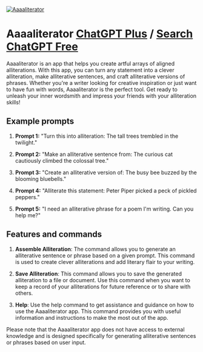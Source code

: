 
[![Aaaaliterator](https://files.oaiusercontent.com/file-ix61NZ4LmcVhqbAcqAYvdFFK?se=2123-10-16T05%3A51%3A23Z&sp=r&sv=2021-08-06&sr=b&rscc=max-age%3D31536000%2C%20immutable&rscd=attachment%3B%20filename%3D7cf1025d-2986-46e0-a2f9-22204e5a3a4f.png&sig=0YX5NLzxX/33HVXLOKeyHfqCYvP48f%2B%2BaC/xk9SUKyQ%3D)](https://chat.openai.com/g/g-VWPPLhjEu-aaaaliterator)

# Aaaaliterator [ChatGPT Plus](https://chat.openai.com/g/g-VWPPLhjEu-aaaaliterator) / [Search ChatGPT Free](https://gptcall.net/index.html#/?search=Aaaaliterator)

Aaaaliterator is an app that helps you create artful arrays of aligned alliterations. With this app, you can turn any statement into a clever alliteration, make alliterative sentences, and craft alliterative versions of phrases. Whether you're a writer looking for creative inspiration or just want to have fun with words, Aaaaliterator is the perfect tool. Get ready to unleash your inner wordsmith and impress your friends with your alliteration skills!

## Example prompts

1. **Prompt 1:** "Turn this into alliteration: The tall trees trembled in the twilight."

2. **Prompt 2:** "Make an alliterative sentence from: The curious cat cautiously climbed the colossal tree."

3. **Prompt 3:** "Create an alliterative version of: The busy bee buzzed by the blooming bluebells."

4. **Prompt 4:** "Alliterate this statement: Peter Piper picked a peck of pickled peppers."

5. **Prompt 5:** "I need an alliterative phrase for a poem I'm writing. Can you help me?"


## Features and commands

1. **Assemble Alliteration**: The command allows you to generate an alliterative sentence or phrase based on a given prompt. This command is used to create clever alliterations and add literary flair to your writing.

2. **Save Alliteration**: This command allows you to save the generated alliteration to a file or document. Use this command when you want to keep a record of your alliterations for future reference or to share with others.

3. **Help**: Use the help command to get assistance and guidance on how to use the Aaaaliterator app. This command provides you with useful information and instructions to make the most out of the app.

Please note that the Aaaaliterator app does not have access to external knowledge and is designed specifically for generating alliterative sentences or phrases based on user input.


